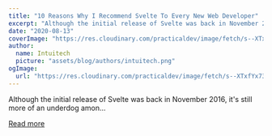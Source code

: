```yaml
---
title: "10 Reasons Why I Recommend Svelte To Every New Web Developer"
excerpt: "Although the initial release of Svelte was back in November 2016, it's still more of an underdog amon..."
date: "2020-08-13"
coverImage: "https://res.cloudinary.com/practicaldev/image/fetch/s--XTxfYx73--/c_imagga_scale,f_auto,fl_progressive,h_420,q_auto,w_1000/https://dev-to-uploads.s3.amazonaws.com/i/st8m0wcknld8q7k8okw3.jpg"
author:
  name: Intuitech
  picture: "assets/blog/authors/intuitech.png"
ogImage:
  url: "https://res.cloudinary.com/practicaldev/image/fetch/s--XTxfYx73--/c_imagga_scale,f_auto,fl_progressive,h_420,q_auto,w_1000/https://dev-to-uploads.s3.amazonaws.com/i/st8m0wcknld8q7k8okw3.jpg"
---
```


Although the initial release of Svelte was back in November 2016, it's still more of an underdog amon...

[Read more](https://dev.to/mhatvan/10-reasons-why-i-recommend-svelte-to-every-new-web-developer-nh3)
